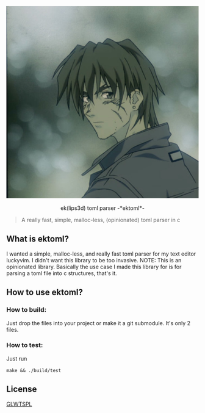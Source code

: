 ![eklipsed](/eklipsed.jpg)
<p align="center">ek(lips3d) toml parser -*ektoml*-</p>

> A really fast, simple, malloc-less, (opinionated) toml parser in c

## What is ektoml?
I wanted a simple, malloc-less, and really fast toml parser for my text editor
luckyvim. I didn't want this library to be too invasive.
NOTE: This is an opinionated library. Basically the use case I made this library
for is for parsing a toml file into c structures, that's it.

## How to use ektoml?
### How to build:
Just drop the files into your project or make it a git submodule. It's only
2 files.

### How to test:
Just run
```
make && ./build/test
```

## License
[GLWTSPL](/LICENSE)

